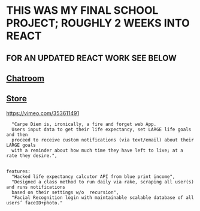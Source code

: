 # THIS WAS MY FINAL SCHOOL PROJECT; ROUGHLY 2 WEEKS INTO REACT
## FOR AN UPDATED REACT WORK SEE BELOW
## [Chatroom](https://github.com/Kirbyasdf/React-Redux-Socket-SQL-NODE)
## [Store](https://github.com/Kirbyasdf/Redux-Firebase-OAuth-Demo)



https://vimeo.com/353611491

      "Carpe Diem is, ironically, a fire and forget web App. 
      Users input data to get their life expectancy, set LARGE life goals and then 
      proceed to receive custom notifications (via text/email) about their LARGE goals
      with a reminder about how much time they have left to live; at a rate they desire.",

  
    features: 
      "Hacked life expectancy calcutor API from blue print income",
      "Designed a class method to run daily via rake, scraping all user(s) and runs notifications
      based on their settings w/o  recursion",
      "Facial Recognition login with maintainable scalable database of all users’ faceID+photo."
